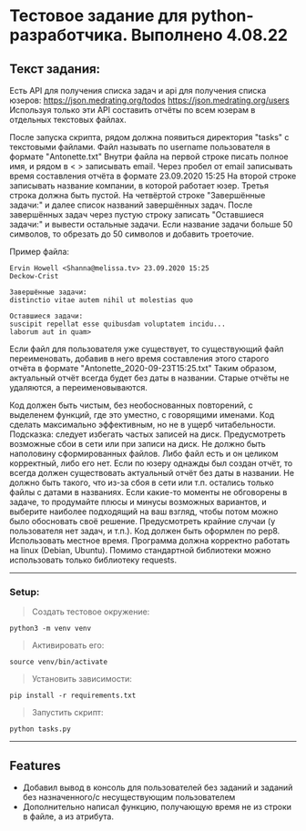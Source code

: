 Тестовое задание для python-разработчика. Выполнено 4.08.22
========================
Текст задания:
-------------------------
Есть API для получения списка задач и api для получения списка юзеров: https://json.medrating.org/todos https://json.medrating.org/users Используя только эти API составить отчёты по всем юзерам в отдельных текстовых файлах.

После запуска скрипта, рядом должна появиться директория "tasks" с текстовыми файлами. Файл называть по username пользователя в формате "Antonette.txt" Внутри файла на первой строке писать полное имя, и рядом в < > записывать email. Через пробел от email записывать время составления отчёта в формате 23.09.2020 15:25 На второй строке записывать название компании, в которой работает юзер. Третья строка должна быть пустой. На четвёртой строке "Завершённые задачи:" и далее список названий завершённых задач. После завершённых задач через пустую строку записать "Оставшиеся задачи:" и вывести остальные задачи. Если название задачи больше 50 символов, то обрезать до 50 символов и добавить троеточие.

Пример файла:

    Ervin Howell <Shanna@melissa.tv> 23.09.2020 15:25
    Deckow-Crist
    
    Завершённые задачи:
    distinctio vitae autem nihil ut molestias quo
    
    Оставшиеся задачи:
    suscipit repellat esse quibusdam voluptatem incidu...
    laborum aut in quam>

Если файл для пользователя уже существует, то существующий файл переименовать, добавив в него время составления этого старого отчёта в формате "Antonette_2020-09-23T15:25.txt" Таким образом, актуальный отчёт всегда будет без даты в названии. Старые отчёты не удаляются, а переименовываются.

Код должен быть чистым, без необоснованных повторений, с выделенем функций, где это уместно, с говорящими именами. Код сделать максимально эффективным, но не в ущерб читабельности. Подсказка: следует избегать частых записей на диск. Предусмотреть возможные сбои в сети или при записи на диск. Не должно быть наполовину сформированных файлов. Либо файл есть и он целиком корректный, либо его нет. Если по юзеру однажды был создан отчёт, то всегда должен существовать актуальный отчёт без даты в названии. Не должно быть такого, что из-за сбоя в сети или т.п. остались только файлы с датами в названиях. Если какие-то моменты не обговорены в задаче, то продумайте плюсы и минусы возможных вариантов, и выберите наиболее подходящий на ваш взгляд, чтобы потом можно было обосновать своё решение. Предусмотреть крайние случаи (у пользователя нет задач, и т.п.). Код должен быть оформлен по pep8. Использовать местное время. Программа должна корректно работать на linux (Debian, Ubuntu). Помимо стандартной библиотеки можно использовать только библиотеку requests.
***
### Setup:

>Создать тестовое окружение:

    python3 -m venv venv
>Активировать его:

    source venv/bin/activate
>Установить зависимости:

    pip install -r requirements.txt
>Запустить скрипт:

    python tasks.py
___
Features
-------------------------
* Добавил вывод в консоль для пользователей без заданий и заданий без назначенного/с несуществующим пользователем
* Дополнительно написал функцию, получающую время не из строки в файле, а из атрибута.
